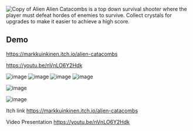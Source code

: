 ![Copy of Alien](https://github.com/user-attachments/assets/9428a5f4-c7b6-48a4-906c-1d71ae144176)
Alien Catacombs is a top down survival shooter where the player must defeat hordes of enemies to survive. Collect crystals for upgrades to make it easier to achieve a high score.
## Demo
https://markkuinkinen.itch.io/alien-catacombs

https://youtu.be/nVnLO6Y2Hdk

![image](https://github.com/user-attachments/assets/ad75a3be-1aaa-4025-bdf9-6bdba948c03e)
![image](https://github.com/user-attachments/assets/3544f1b8-ec44-49a2-8a8c-a1f8592e0670)
![image](https://github.com/user-attachments/assets/3f685f55-79bd-4823-92b0-4eb249171021)
![image](https://github.com/user-attachments/assets/225cf23b-8178-4d7d-abfd-dee00fab6e73)

![image](https://github.com/user-attachments/assets/dbbddc13-4882-4bb2-a5f5-30cbfd5ddcab)

![image](https://github.com/user-attachments/assets/f6de65df-83d4-44c2-87ed-a6a4b983eab5)

Itch link
https://markkuinkinen.itch.io/alien-catacombs

Video Presentation
https://youtu.be/nVnLO6Y2Hdk
